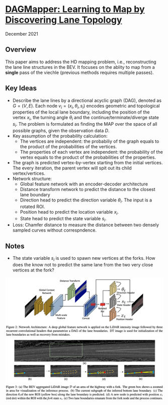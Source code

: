 # [DAGMapper: Learning to Map by Discovering Lane Topology](https://arxiv.org/pdf/2012.12377.pdf)
December 2021

## Overview
This paper aims to address the HD mapping problem, i.e., reconstructing the lane line structures in the BEV. It focuses on the ablity to map from a **single** pass of the viechle (previous methods requires multiple passes).

## Key Ideas
- Describe the lane lines by a directional acyclic graph (DAG), denoted as $G=(V, E)$. Each node $v_i=(x_i, \theta_i, s_i)$ encodes geometric and topological properties of the local lane boundary, including the position of the vertex $x_i$, the turning angle $\theta_i$ and the continue/terminate/diverge state $s_i$. The problem is formulated as finding the MAP over the space of all possible graphs, given the observation data $D$.
- Key assumption of the probability calculation:
    - The vertices are independent: the probabiliy of the graph equals to the product of the probabilities of the vertices.
    - The properties of each vertex are independent: the probability of the vertex equals to the product of the probabilities of the properties.
- The graph is predicted vertex-by-vertex starting from the initial vertices. The every iteration, the parent vertex will spit out its child vertex/vertices. 
- Network structure:
    - Global feature network with an encoder-decoder architecture
    - Distance transform network to predict the distance to the closest lane boundary
    - Direction head to predict the direction variable $\theta_i$. The input is a rotated ROI.
    - Position head to predict the location variable $x_i$.
    - State head to predict the state variable $s_i$.
- Loss: Chamfer distance to measure the distance between two densely sampled curves without correspndence. 

## Notes
- The state variable $s_i$ is used to spawn new vertices at the forks. How does the know not to predict the same lane from the two very close vertices at the fork?

![dagmapper_system.png](../resources/images/dagmapper_system.png)
![dagmapper_graph.png](../resources/images/dagmapper_graph.png)